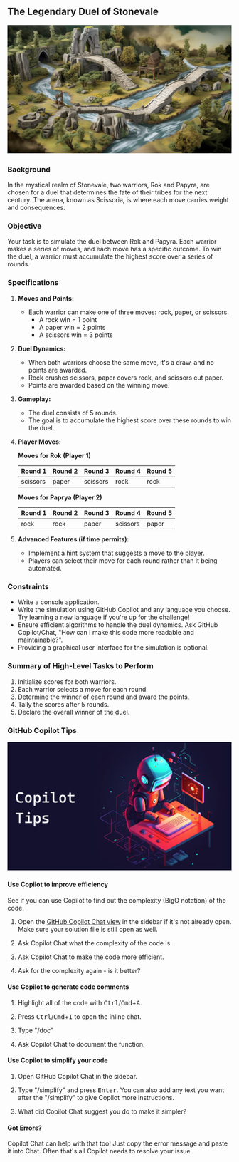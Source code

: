 ## The Legendary Duel of Stonevale

<a href="#">
    <img src="../../Images/stonevale.jpg" style="width: 830px" />
</a>

### Background

In the mystical realm of Stonevale, two warriors, Rok and Papyra, are chosen for a duel that determines the fate of their tribes for the next century. The arena, known as Scissoria, is where each move carries weight and consequences.

### Objective

Your task is to simulate the duel between Rok and Papyra. Each warrior makes a series of moves, and each move has a specific outcome. To win the duel, a warrior must accumulate the highest score over a series of rounds.

### Specifications

1. **Moves and Points:**
    - Each warrior can make one of three moves: rock, paper, or scissors.
        - A rock win = 1 point
        - A paper win = 2 points
        - A scissors win = 3 points

1. **Duel Dynamics:**
    - When both warriors choose the same move, it's a draw, and no points are awarded.
    - Rock crushes scissors, paper covers rock, and scissors cut paper.
    - Points are awarded based on the winning move.

1. **Gameplay:**
    - The duel consists of 5 rounds.
    - The goal is to accumulate the highest score over these rounds to win the duel.

1. **Player Moves:**

    **Moves for Rok (Player 1)**

    | Round 1 | Round 2 | Round 3 | Round 4 | Round 5 |
    |---------|---------|---------|---------|---------|
    | scissors    | paper   | scissors| rock    | rock   |

    **Moves for Paprya (Player 2)**

    | Round 1 | Round 2 | Round 3 | Round 4 | Round 5 |
    |---------|---------|---------|---------|---------|
    | rock | rock    | paper   | scissors| paper    |


1. **Advanced Features (if time permits):**
    - Implement a hint system that suggests a move to the player.
    - Players can select their move for each round rather than it being automated.

### Constraints

- Write a console application.
- Write the simulation using GitHub Copilot and any language you choose. Try learning a new language if you're up for the challenge!
- Ensure efficient algorithms to handle the duel dynamics. Ask GitHub Copilot/Chat, "How can I make this code more readable and maintainable?".
- Providing a graphical user interface for the simulation is optional.

### Summary of High-Level Tasks to Perform

1. Initialize scores for both warriors.
1. Each warrior selects a move for each round.
1. Determine the winner of each round and award the points.
1. Tally the scores after 5 rounds.
1. Declare the overall winner of the duel.

### GitHub Copilot Tips

<a href="#">
    <img src="../../Images/copilot-tips.jpg"  style="width: 830px" />
</a>

#### Use Copilot to improve efficiency

See if you can use Copilot to find out the complexity (BigO notation) of the code.

1. Open the [GitHub Copilot Chat view](https://docs.github.com/en/copilot/github-copilot-chat/using-github-copilot-chat#asking-your-first-question) in the sidebar if it's not already open. Make sure your solution file is still open as well.

1. Ask Copilot Chat what the complexity of the code is.

1. Ask Copilot Chat to make the code more efficient.

1. Ask for the complexity again - is it better?

#### Use Copilot to generate code comments

1. Highlight all of the code with <kbd>Ctrl</kbd>/<kbd>Cmd</kbd>+<kbd>A</kbd>.

1. Press <kbd>Ctrl</kbd>/<kbd>Cmd</kbd>+<kbd>I</kbd> to open the inline chat. 

1. Type "/doc"

1. Ask Copilot Chat to document the function.

#### Use Copilot to simplify your code

1. Open GitHub Copilot Chat in the sidebar.

1. Type "/simplify" and press <kbd>Enter</kbd>. You can also add any text you want after the "/simplify" to give Copilot more instructions.

1. What did Copilot Chat suggest you do to make it simpler?

#### Got Errors?

Copilot Chat can help with that too! Just copy the error message and paste it into Chat. Often that's all Copilot needs to resolve your issue.